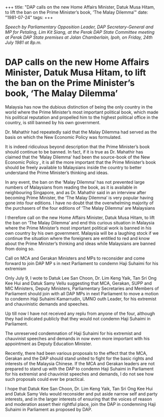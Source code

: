 +++ 
title: "DAP calls on the new Home Affairs Minister, Datuk Musa Hitam, to lift the ban on the Prime Minister’s book, ‘The Malay Dilemma’"
date: "1981-07-24"
tags:
+++

_Speech by Parliamentary Opposition Leader, DAP Secretary-General and MP for Petaling, Lim Kit Siang, at the Perak DAP State Committee meeting at Perak DAP State premises at Jalan Chamberlain, Ipoh, on Friday, 24th July 1981 at 8p.m._	

# DAP calls on the new Home Affairs Minister, Datuk Musa Hitam, to lift the ban on the Prime Minister’s book, ‘The Malay Dilemma’

Malaysia has now the dubious distinction of being the only country in the world where the Prime Minister’s most important political book, which made his political reputation and propelled him to the highest political office in the country, is still banned by his own government.</u>

Dr. Mahathir had repeatedly said that the Malay Dilemma had served as the basis on which the New Economic Policy was formulated.

It is indeed ridiculous beyond description that the Prime Minister’s book should continue to be banned. In fact, if it is true as Dr. Mahathir has claimed that the ‘Malay Dilemma’ had been the source-book of the New Economic Policy , it is all the more important that the Prime Minister’s book should be freely available to Malaysians inside the country to better understand the Prime Minister’s thinking and ideas.

In any event, the ban on the ‘Malay Dilemma’ has not prevented large numbers of Malaysians from reading the book, as it is available in neighbouring Singapore, and as Dr. Mahathir said in an interview after becoming Prime Minister, the ‘The Malay Dilemma’ is very popular having gone into four editions. I have no doubt that the overwhelming majority of the purchasers of the four editions of ‘The Malay Dilemma’ are Malaysians

I therefore call on the new Home Affairs Minister, Datuk Musa Hitam, to lift the ban on ‘The Malay Dilemma’ and end this curious situation in Malaysia where the Prime Minister’s most important political work is banned in his own country by his own government. Malaysia will be a laughing stock if we continue the situation where the foreigners are entitled to red and know about the Prime Minister’s thinking and ideas while Malaysians are banned from doing so.

Call on MCA and Gerakan Ministers and MPs to reconsider and come forward to join DAP MP s in next Parliament to condemn Haji Suhaimi for his extremism					

Only July 9, I wote to Datuk Lee San Choon, Dr. Lim Keng Yaik, Tan Sri Ong Kee Hui and Datuk Samy Vellu suggesting that MCA, Gerakan, SUPP and MIC Ministers, Deputy Ministers, Parliamentary Secretaries and Members of Parliament should join with all DAP MPs in next Parliament to move a motion to condemn Haji Suhaimi Kamarrudin, UMNO outh Leader, for his extremist and chauvinistic demands and speeches.

Up till now I have not received any replu from anyone of the four, although they had indicated publicly that they would not condemn Haji Suhaimi in Parliament.

The unreserved condemnation of Haji Suhaimi for his extremist and chauvinist speeches and demands in now even more important with his appointment as Deputy Education Minister.

Recently, there had been various proposals to the effect that the MCA, Gerakan and the DAP should stand united to fight for the basic rights and interests of the Malaysia Chinese. If the MCA and Gerakan leaders are not prepared to stand up with the DAP to condemn Haji Suhaimi in Parliament for his extremist and chauvinist speeches and demands, I do not see how such proposals could ever be practical.

I hope that Datuk Kee San Choon, Dr. Lim Keng Yaik, Tan Sri Ong Kee Hui and Datuk Samy Velu would reconsider and put aside narrow self and party interests, and in the larger interests of ensuring that the voices of reason and moderation assert their rightful place, join the DAP in condemning Haji Suhaimi in Parliament as proposed by DAP.
 
